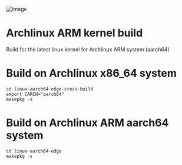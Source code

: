 ![image](https://user-images.githubusercontent.com/68618182/149712738-3294351d-208f-4103-bc54-4fb0556e1524.png)

# Archlinux ARM kernel build
Build for the latest linux kernel for Archlinux ARM system (aarch64)

# Build on Archlinux x86_64 system

    cd linux-aarch64-edge-cross-build
    export CARCH="aarch64"
    makepkg -s
    
# Build on Archlinux ARM aarch64 system

    cd linux-aarch64-edge
    makepkg -s
